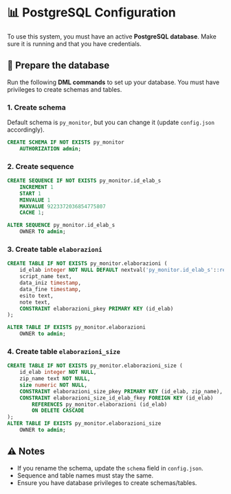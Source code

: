 # 📊 PostgreSQL Configuration

To use this system, you must have an active **PostgreSQL database**. Make sure it is running and that you have credentials.

## 📌 Prepare the database

Run the following **DML commands** to set up your database. You must have privileges to create schemas and tables.

### 1. Create schema

Default schema is `py_monitor`, but you can change it (update `config.json` accordingly).

```sql
CREATE SCHEMA IF NOT EXISTS py_monitor
    AUTHORIZATION admin;
```

### 2. Create sequence

```sql
CREATE SEQUENCE IF NOT EXISTS py_monitor.id_elab_s
    INCREMENT 1
    START 1
    MINVALUE 1
    MAXVALUE 9223372036854775807
    CACHE 1;

ALTER SEQUENCE py_monitor.id_elab_s
    OWNER TO admin;
```

### 3. Create table `elaborazioni`

```sql
CREATE TABLE IF NOT EXISTS py_monitor.elaborazioni (
    id_elab integer NOT NULL DEFAULT nextval('py_monitor.id_elab_s'::regclass),
    script_name text,
    data_iniz timestamp,
    data_fine timestamp,
    esito text,
    note text,
    CONSTRAINT elaborazioni_pkey PRIMARY KEY (id_elab)
);

ALTER TABLE IF EXISTS py_monitor.elaborazioni
    OWNER to admin;
```

### 4. Create table `elaborazioni_size`

```sql
CREATE TABLE IF NOT EXISTS py_monitor.elaborazioni_size (
    id_elab integer NOT NULL,
    zip_name text NOT NULL,
    size numeric NOT NULL,
    CONSTRAINT elaborazioni_size_pkey PRIMARY KEY (id_elab, zip_name),
    CONSTRAINT elaborazioni_size_id_elab_fkey FOREIGN KEY (id_elab)
        REFERENCES py_monitor.elaborazioni (id_elab)
        ON DELETE CASCADE
);
ALTER TABLE IF EXISTS py_monitor.elaborazioni_size
    OWNER to admin;
```

## ⚠️ Notes

- If you rename the schema, update the `schema` field in `config.json`.
- Sequence and table names must stay the same.
- Ensure you have database privileges to create schemas/tables.